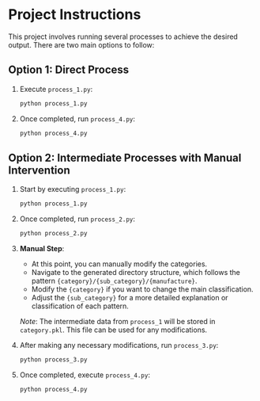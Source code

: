 # Project Instructions

This project involves running several processes to achieve the desired output. There are two main options to follow:

## Option 1: Direct Process
1. Execute `process_1.py`:
    ```bash
    python process_1.py
    ```
2. Once completed, run `process_4.py`:
    ```bash
    python process_4.py
    ```

## Option 2: Intermediate Processes with Manual Intervention
1. Start by executing `process_1.py`:
    ```bash
    python process_1.py
    ```
2. Once completed, run `process_2.py`:
    ```bash
    python process_2.py
    ```

3. **Manual Step**:
    - At this point, you can manually modify the categories.
    - Navigate to the generated directory structure, which follows the pattern `{category}/{sub_category}/{manufacture}`.
    - Modify the `{category}` if you want to change the main classification.
    - Adjust the `{sub_category}` for a more detailed explanation or classification of each pattern.
   
   *Note*: The intermediate data from `process_1` will be stored in `category.pkl`. This file can be used for any modifications.
   
4. After making any necessary modifications, run `process_3.py`:
    ```bash
    python process_3.py
    ```
5. Once completed, execute `process_4.py`:
    ```bash
    python process_4.py
    ```
